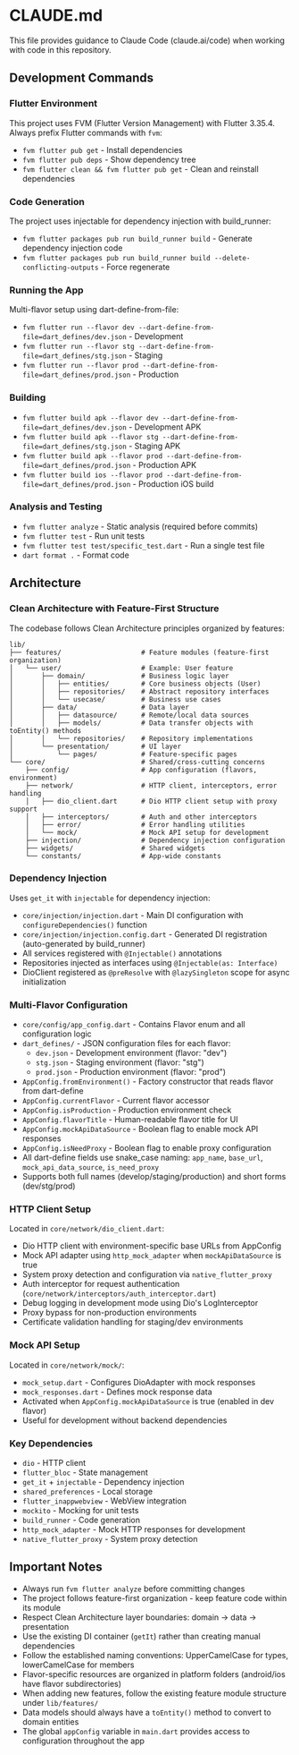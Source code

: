 # CLAUDE.md

This file provides guidance to Claude Code (claude.ai/code) when working with code in this repository.

## Development Commands

### Flutter Environment
This project uses FVM (Flutter Version Management) with Flutter 3.35.4. Always prefix Flutter commands with `fvm`:

- `fvm flutter pub get` - Install dependencies
- `fvm flutter pub deps` - Show dependency tree
- `fvm flutter clean && fvm flutter pub get` - Clean and reinstall dependencies

### Code Generation
The project uses injectable for dependency injection with build_runner:
- `fvm flutter packages pub run build_runner build` - Generate dependency injection code
- `fvm flutter packages pub run build_runner build --delete-conflicting-outputs` - Force regenerate

### Running the App
Multi-flavor setup using dart-define-from-file:
- `fvm flutter run --flavor dev --dart-define-from-file=dart_defines/dev.json` - Development
- `fvm flutter run --flavor stg --dart-define-from-file=dart_defines/stg.json` - Staging
- `fvm flutter run --flavor prod --dart-define-from-file=dart_defines/prod.json` - Production

### Building
- `fvm flutter build apk --flavor dev --dart-define-from-file=dart_defines/dev.json` - Development APK
- `fvm flutter build apk --flavor stg --dart-define-from-file=dart_defines/stg.json` - Staging APK
- `fvm flutter build apk --flavor prod --dart-define-from-file=dart_defines/prod.json` - Production APK
- `fvm flutter build ios --flavor prod --dart-define-from-file=dart_defines/prod.json` - Production iOS build

### Analysis and Testing
- `fvm flutter analyze` - Static analysis (required before commits)
- `fvm flutter test` - Run unit tests
- `fvm flutter test test/specific_test.dart` - Run a single test file
- `dart format .` - Format code

## Architecture

### Clean Architecture with Feature-First Structure
The codebase follows Clean Architecture principles organized by features:

```
lib/
├── features/                    # Feature modules (feature-first organization)
│   └── user/                    # Example: User feature
│       ├── domain/              # Business logic layer
│       │   ├── entities/        # Core business objects (User)
│       │   ├── repositories/    # Abstract repository interfaces
│       │   └── usecase/         # Business use cases
│       ├── data/                # Data layer
│       │   ├── datasource/      # Remote/local data sources
│       │   ├── models/          # Data transfer objects with toEntity() methods
│       │   └── repositories/    # Repository implementations
│       └── presentation/        # UI layer
│           └── pages/           # Feature-specific pages
└── core/                        # Shared/cross-cutting concerns
    ├── config/                  # App configuration (flavors, environment)
    ├── network/                 # HTTP client, interceptors, error handling
    │   ├── dio_client.dart      # Dio HTTP client setup with proxy support
    │   ├── interceptors/        # Auth and other interceptors
    │   ├── error/               # Error handling utilities
    │   └── mock/                # Mock API setup for development
    ├── injection/               # Dependency injection configuration
    ├── widgets/                 # Shared widgets
    └── constants/               # App-wide constants
```

### Dependency Injection
Uses `get_it` with `injectable` for dependency injection:
- `core/injection/injection.dart` - Main DI configuration with `configureDependencies()` function
- `core/injection/injection.config.dart` - Generated DI registration (auto-generated by build_runner)
- All services registered with `@Injectable()` annotations
- Repositories injected as interfaces using `@Injectable(as: Interface)`
- DioClient registered as `@preResolve` with `@lazySingleton` scope for async initialization

### Multi-Flavor Configuration
- `core/config/app_config.dart` - Contains Flavor enum and all configuration logic
- `dart_defines/` - JSON configuration files for each flavor:
  - `dev.json` - Development environment (flavor: "dev")
  - `stg.json` - Staging environment (flavor: "stg")
  - `prod.json` - Production environment (flavor: "prod")
- `AppConfig.fromEnvironment()` - Factory constructor that reads flavor from dart-define
- `AppConfig.currentFlavor` - Current flavor accessor
- `AppConfig.isProduction` - Production environment check
- `AppConfig.flavorTitle` - Human-readable flavor title for UI
- `AppConfig.mockApiDataSource` - Boolean flag to enable mock API responses
- `AppConfig.isNeedProxy` - Boolean flag to enable proxy configuration
- All dart-define fields use snake_case naming: `app_name`, `base_url`, `mock_api_data_source`, `is_need_proxy`
- Supports both full names (develop/staging/production) and short forms (dev/stg/prod)

### HTTP Client Setup
Located in `core/network/dio_client.dart`:
- Dio HTTP client with environment-specific base URLs from AppConfig
- Mock API adapter using `http_mock_adapter` when `mockApiDataSource` is true
- System proxy detection and configuration via `native_flutter_proxy`
- Auth interceptor for request authentication (`core/network/interceptors/auth_interceptor.dart`)
- Debug logging in development mode using Dio's LogInterceptor
- Proxy bypass for non-production environments
- Certificate validation handling for staging/dev environments

### Mock API Setup
Located in `core/network/mock/`:
- `mock_setup.dart` - Configures DioAdapter with mock responses
- `mock_responses.dart` - Defines mock response data
- Activated when `AppConfig.mockApiDataSource` is true (enabled in dev flavor)
- Useful for development without backend dependencies

### Key Dependencies
- `dio` - HTTP client
- `flutter_bloc` - State management
- `get_it` + `injectable` - Dependency injection
- `shared_preferences` - Local storage
- `flutter_inappwebview` - WebView integration
- `mockito` - Mocking for unit tests
- `build_runner` - Code generation
- `http_mock_adapter` - Mock HTTP responses for development
- `native_flutter_proxy` - System proxy detection

## Important Notes

- Always run `fvm flutter analyze` before committing changes
- The project follows feature-first organization - keep feature code within its module
- Respect Clean Architecture layer boundaries: domain → data → presentation
- Use the existing DI container (`getIt`) rather than creating manual dependencies
- Follow the established naming conventions: UpperCamelCase for types, lowerCamelCase for members
- Flavor-specific resources are organized in platform folders (android/ios have flavor subdirectories)
- When adding new features, follow the existing feature module structure under `lib/features/`
- Data models should always have a `toEntity()` method to convert to domain entities
- The global `appConfig` variable in `main.dart` provides access to configuration throughout the app